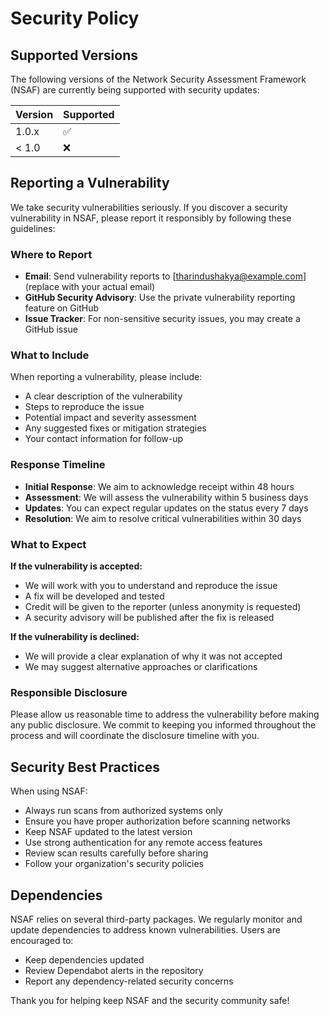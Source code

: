 # Security Policy

## Supported Versions

The following versions of the Network Security Assessment Framework (NSAF) are currently being supported with security updates:

| Version | Supported          |
| ------- | ------------------ |
| 1.0.x   | :white_check_mark: |
| < 1.0   | :x:                |

## Reporting a Vulnerability

We take security vulnerabilities seriously. If you discover a security vulnerability in NSAF, please report it responsibly by following these guidelines:

### Where to Report

- **Email**: Send vulnerability reports to [tharindushakya@example.com] (replace with your actual email)
- **GitHub Security Advisory**: Use the private vulnerability reporting feature on GitHub
- **Issue Tracker**: For non-sensitive security issues, you may create a GitHub issue

### What to Include

When reporting a vulnerability, please include:

- A clear description of the vulnerability
- Steps to reproduce the issue
- Potential impact and severity assessment
- Any suggested fixes or mitigation strategies
- Your contact information for follow-up

### Response Timeline

- **Initial Response**: We aim to acknowledge receipt within 48 hours
- **Assessment**: We will assess the vulnerability within 5 business days
- **Updates**: You can expect regular updates on the status every 7 days
- **Resolution**: We aim to resolve critical vulnerabilities within 30 days

### What to Expect

**If the vulnerability is accepted:**
- We will work with you to understand and reproduce the issue
- A fix will be developed and tested
- Credit will be given to the reporter (unless anonymity is requested)
- A security advisory will be published after the fix is released

**If the vulnerability is declined:**
- We will provide a clear explanation of why it was not accepted
- We may suggest alternative approaches or clarifications

### Responsible Disclosure

Please allow us reasonable time to address the vulnerability before making any public disclosure. We commit to keeping you informed throughout the process and will coordinate the disclosure timeline with you.

## Security Best Practices

When using NSAF:

- Always run scans from authorized systems only
- Ensure you have proper authorization before scanning networks
- Keep NSAF updated to the latest version
- Use strong authentication for any remote access features
- Review scan results carefully before sharing
- Follow your organization's security policies

## Dependencies

NSAF relies on several third-party packages. We regularly monitor and update dependencies to address known vulnerabilities. Users are encouraged to:

- Keep dependencies updated
- Review Dependabot alerts in the repository
- Report any dependency-related security concerns

Thank you for helping keep NSAF and the security community safe!
